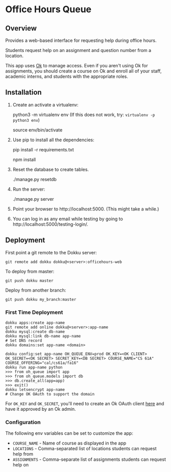 Office Hours Queue
==================

## Overview

Provides a web-based interface for requesting help during office hours.

Students request help on an assignment and question number from a location.

This app uses [Ok](https://okpy.org) to manage access. Even if you aren't using Ok for assignments, you should create a course on Ok and enroll all of your staff, academic interns, and students with the appropriate roles.

## Installation

1. Create an activate a virtualenv:

    python3 -m virtualenv env  (If this does not work, try: `virtualenv -p python3 env`)

    source env/bin/activate

2. Use pip to install all the dependencies:

    pip install -r requirements.txt

    npm install

3. Reset the database to create tables.

    ./manage.py resetdb

4. Run the server:

    ./manage.py server

5. Point your browser to http://localhost:5000.  (This might take a while.)

6. You can log in as any email while testing by going to http://localhost:5000/testing-login/.

## Deployment

First point a git remote to the Dokku server:

    git remote add dokku dokku@<server>:officehours-web

To deploy from master:

    git push dokku master

Deploy from another branch:

    git push dokku my_branch:master

### First Time Deployment

    dokku apps:create app-name
    git remote add online dokku@<server>:app-name
    dokku mysql:create db-name
    dokku mysql:link db-name app-name
    # Set DNS record
    dokku domains:set app-name <domain>

    dokku config:set app-name OH_QUEUE_ENV=prod OK_KEY=<OK CLIENT> OK_SECRET=<OK SECRET> SECRET_KEY=<DB SECRET> COURSE_NAME="CS 61A" COURSE_OFFERING="cal/cs61a/fa16"
    dokku run app-name python
    >>> from oh_queue import app
    >>> from oh_queue.models import db
    >>> db.create_all(app=app)
    >>> exit()
    dokku letsencrypt app-name
    # Change OK OAuth to support the domain

For `OK_KEY` and `OK_SECRET`, you'll need to create an Ok OAuth client [here](https://okpy.org/admin/clients) and have it approved by an Ok admin.

### Configuration

The following env variables can be set to customize the app:

- `COURSE_NAME` - Name of course as displayed in the app
- `LOCATIONS` - Comma-separated list of locations students can request help from
- `ASSIGNMENTS` - Comma-separate list of assignments students can request help on
